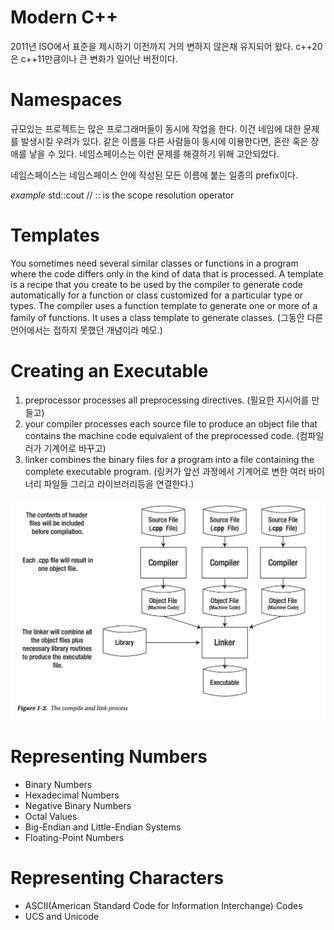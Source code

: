 Modern C++
=
2011년 ISO에서 표준을 제시하기 이전까지 거의 변하지 않은채 유지되어 왔다.
c++20은 c++11만큼이나 큰 변화가 일어난 버전이다.

Namespaces
=
규모있는 프로젝트는 많은 프로그래머들이 동시에 작업을 한다. 이건 네임에 대한 문제를 발생시킬 우려가 있다. 같은 이름을 다른 사람들이 동시에 이용한다면, 혼란 혹은 장애를 낳을 수 있다. 네임스페이스는 이런 문제를 해결하기 위해 고안되었다.

네임스페이스는 네임스페이스 안에 작성된 모든 이름에 붙는 일종의 prefix이다.

*example*
std::cout // :: is the scope resolution operator

Templates
=
You sometimes need several similar classes or functions in a program where the code differs only in the kind of data that is processed. A template is a recipe that you create to be used by the compiler to generate code automatically for a function or class customized for a particular type or types. The compiler uses a function template to generate one or more of a family of functions. It uses a class template to generate classes. (그동안 다른 언어에서는 접하지 못했던 개념이라 메모.)

Creating an Executable
=
1. preprocessor processes all preprocessing directives. (필요한 지시어를 만들고)
2. your compiler processes each source file to produce an object file that contains the machine code equivalent of the preprocessed code. (컴파일러가 기계어로 바꾸고)
3. linker combines the binary files for a program into a file containing the complete executable program. (링커가 앞선 과정에서 기계어로 변한 여러 바이너리 파일들 그리고 라이브러리등을 연결한다.)

<img src="../.images/컴파일과%20링커.png" />

Representing Numbers
=
- Binary Numbers
- Hexadecimal Numbers
- Negative Binary Numbers
- Octal Values
- Big-Endian and Little-Endian Systems
- Floating-Point Numbers
  
Representing Characters
=
- ASCII(American Standard Code for Information Interchange) Codes
- UCS and Unicode

